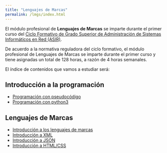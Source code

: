 ```yaml
---
title: "Lenguajes de Marcas"
permalink: /lmgs/index.html
---
```



El módulo profesional de **Lenguajes de Marcas** se imparte durante el primer curso del [Ciclo Formativo de Grado Superior de Administración de Sistemas Informáticos en Red (ASIR)](http://www.aapri.es/curriculo/fp/asir).

De acuerdo a la normativa reguladora del ciclo formativo, el módulo profesional de Lenguajes de Marcas se imparte durante el primer curso y tiene asignadas un total de 128 horas, a razón de 4 horas semanales.


El índice de contenidos que vamos a estudiar será:

## Introducción a la programación

* [Programación con pseudocódigo](u01)
* [Programación con python3](u02)

## Lenguajes de Marcas

* [Introducción a los lenguajes de marcas](u03)
* [Introducción a XML](u04)
* [Introducción a JSON](u05)
* [Introducción a HTML/CSS](u06)